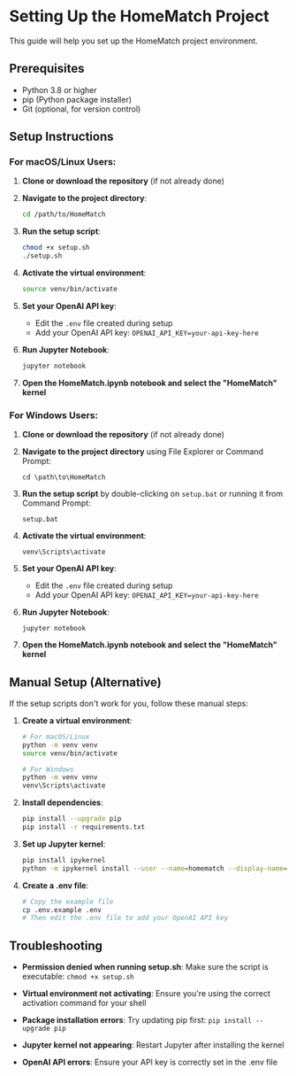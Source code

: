 # Setting Up the HomeMatch Project

This guide will help you set up the HomeMatch project environment.

## Prerequisites

- Python 3.8 or higher
- pip (Python package installer)
- Git (optional, for version control)

## Setup Instructions

### For macOS/Linux Users:

1. **Clone or download the repository** (if not already done)

2. **Navigate to the project directory**:
   ```bash
   cd /path/to/HomeMatch
   ```

3. **Run the setup script**:
   ```bash
   chmod +x setup.sh
   ./setup.sh
   ```

4. **Activate the virtual environment**:
   ```bash
   source venv/bin/activate
   ```

5. **Set your OpenAI API key**:
   - Edit the `.env` file created during setup
   - Add your OpenAI API key: `OPENAI_API_KEY=your-api-key-here`

6. **Run Jupyter Notebook**:
   ```bash
   jupyter notebook
   ```

7. **Open the HomeMatch.ipynb notebook and select the "HomeMatch" kernel**

### For Windows Users:

1. **Clone or download the repository** (if not already done)

2. **Navigate to the project directory** using File Explorer or Command Prompt:
   ```
   cd \path\to\HomeMatch
   ```

3. **Run the setup script** by double-clicking on `setup.bat` or running it from Command Prompt:
   ```
   setup.bat
   ```

4. **Activate the virtual environment**:
   ```
   venv\Scripts\activate
   ```

5. **Set your OpenAI API key**:
   - Edit the `.env` file created during setup
   - Add your OpenAI API key: `OPENAI_API_KEY=your-api-key-here`

6. **Run Jupyter Notebook**:
   ```
   jupyter notebook
   ```

7. **Open the HomeMatch.ipynb notebook and select the "HomeMatch" kernel**

## Manual Setup (Alternative)

If the setup scripts don't work for you, follow these manual steps:

1. **Create a virtual environment**:
   ```bash
   # For macOS/Linux
   python -m venv venv
   source venv/bin/activate
   
   # For Windows
   python -m venv venv
   venv\Scripts\activate
   ```

2. **Install dependencies**:
   ```bash
   pip install --upgrade pip
   pip install -r requirements.txt
   ```

3. **Set up Jupyter kernel**:
   ```bash
   pip install ipykernel
   python -m ipykernel install --user --name=homematch --display-name="HomeMatch"
   ```

4. **Create a .env file**:
   ```bash
   # Copy the example file
   cp .env.example .env
   # Then edit the .env file to add your OpenAI API key
   ```

## Troubleshooting

- **Permission denied when running setup.sh**:
  Make sure the script is executable: `chmod +x setup.sh`

- **Virtual environment not activating**:
  Ensure you're using the correct activation command for your shell

- **Package installation errors**:
  Try updating pip first: `pip install --upgrade pip`

- **Jupyter kernel not appearing**:
  Restart Jupyter after installing the kernel

- **OpenAI API errors**:
  Ensure your API key is correctly set in the .env file
